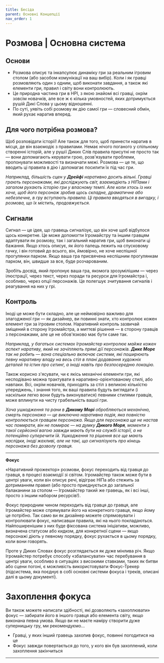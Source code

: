 ```yaml
---
title: Бесіда
parent: Основні Концепції
nav_order: 1
---
```


# Розмова | Основна система

## Основи
- Розмова описує та інкапсулює динаміку гри за реальним ігровим столом (або засобом комунікації на ваш вибір). Коли і як гравці розмовляють один з одним, щоб виконати завдання, а також які елементи гри, правил і світу вони контролюють.
- Це природна частина гри в НРІ, з якою знайомі всі гравці, окрім зовсім новачків, але все ж є кілька умовностей, яких дотримується рушій Дикі Слова у цьому відношенні.
- По суті, уявіть собі розмову як дію самої гри — словесний обмін, який рухає наратив вперед.

## Для чого потрібна розмова?
Щоб розповідати історії! Але також для того, щоб принести наратив в місця, де він взаємодіє з правилами. Немає нічого поганого у спільному створенні історій, але у рушії Диких Слів правила присутні не просто так — вони допомагають керувати грою, розв'язувати проблеми, пропонувати можливості та визначати межі. Розмова — це те, що вводить ці правила в дію і допомагає посилити їх під час гри.

*Наприклад, більшість сцен у **Дрейфі** наративно досить вільні. Гравці грають персонажами, які досліджують світ, взаємодіють з НІПами і загалом рухають історію гри у власному темпі. Але коли хтось із них хоче, щоб його персонаж зробив щось складне, драматичне або небезпечне, в гру вступають правила. Ці правила вводяться в вигадку, і розмова, що їх містить, продовжується.*

## Сигнали
Сигнал — це ідея, що гравець сигналізує, що він хоче щоб відбулося щось конкретне. Це може допомогти Ігромайстру та іншим гравцям адаптувати як розмову, так і загальний наратив гри, щоб виконати ці бажання. Якщо хтось описує, як його палець лежить на спусковому гачку, і він готовий до всього, він, ймовірно, не хоче неспішної прогулянки парком. Якщо ваша гра присвячена неспішним прогулянкам парком, він, швидше за все, буде розчарованим.

Зробіть досвід, який пропонує ваша гра, якомога зрозумілішим — через ілюстрації, через текст, через поради та ресурси для Ігромайстра і, особливо, через опції персонажів. Це полегшує зчитування сигналів і реагування на них у грі.

## Контроль
Іноді це може бути складно, але це неймовірно важливо для злагодженої гри — як дизайнер, ви повинні знати, хто контролює кожен елемент гри за  ігровим столом. Наративний контроль зазвичай зміщений в сторону Ігромайстра, а миттєві рішення — в сторону гравців з персонажами, але це не обов'язково має бути саме так.

*Наприклад, у багатьох системах Ігромайстер контролює майже кожен аспект наративу, який не зачіпляють прямі дії персонажів. **Дике Море** так не робить — вона спеціально включає системи, які поширюють певну наративну владу на весь стіл в плані додавання художніх деталей та істин про сетинг, а іноді навіть про безпосередню локацію.*

Також корисно з'ясувати, чи є якісь механічні елементи гри, які несподівано можна трактувати в наративно-орієнтованому стилі, або навпаки. Всі, окрім новачків, приходять за стіл з великою кількістю упереджень, і знання того, як ваші правила будуть виглядати (і наскільки легко вони будуть виконуватися) певними стилями гравців, може вплинути на чисту грабельність вашої гри.

*Хоча ушкодження та рани в **Дикому Морі** обробляються механічно, смерть персонажа — це виключно наративна подія, яка повністю контролюється гравцем персонажа. Якщо для персонажа ще не настав час помирати, він не помирає — на думку **Дикого Моря**, моменти з такої серйозної вагою завжди мають бути на службі історії, а не потенційно суперечити їй. Ушкодження та рішення все ще мають наслідки, іноді жахливі, але не такі, що сигналізують про кінець персонажа без дозволу гравця.*

---
**Фокус**

«Наративний прожектор» розмови, фокус переходить від гравця до гравця, в процесі взаємодії зі світом. Ігромайстер також може бути в центрі уваги, коли він описує речі, відіграє НІПа або стежить за дотриманням правил (або просто приєднується до загальної балаканини за столом — Ігромайстер такий же гравець, як і всі інші, просто з іншим набором ресурсів!).

Фокус природним чином переходить від гравця до гравця, але Ігромайстер може спрямувати його на конкретного гравця, якщо йому це потрібно. Так само ви як дизайнер можете спрямовувати і контролювати фокус, написавши правила, які на нього покладаються. Найпоширенішим з них буде фіксована система ініціативи, можливо, визначена статусом або кидком, для конкретної сцени — якщо персонажі діють у певному порядку, фокус рухається в цьому порядку, коли вони говорять.

Проте у Диких Словах фокус розглядається як дуже мінлива річ. Якщо Ігромайстер потребує способу «збалансувати» час перебування в центрі уваги, особливо в ситуаціях з високими ставками, таких як битви або сцени погоні, є можливість використовувати Фокус-Трекер (підсистема, яка поєднує в собі основні системи фокуса і треків, описані далі в цьому документі).

# Захоплення фокуса

Ви також можете написати здібності, які дозволяють «захоплювати» фокус — забирати його в іншого гравця або елемента світу, якщо виконана певна умова. Якщо ви не маєте наміру створити дуже суперницьку гру, ми рекомендуємо...
- Гравці, у яких інший гравець захопив фокус, повинні погодитися на це
- Фокус завжди повертається до того, у кого він був захоплений, коли захоплення закінчиться
---




